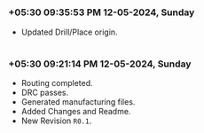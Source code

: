 

#
### **+05:30 09:35:53 PM 12-05-2024, Sunday**

  * Updated Drill/Place origin.

#
### **+05:30 09:21:14 PM 12-05-2024, Sunday**

  * Routing completed.
  * DRC passes.
  * Generated manufacturing files.
  * Added Changes and Readme.
  * New Revision `R0.1`.
